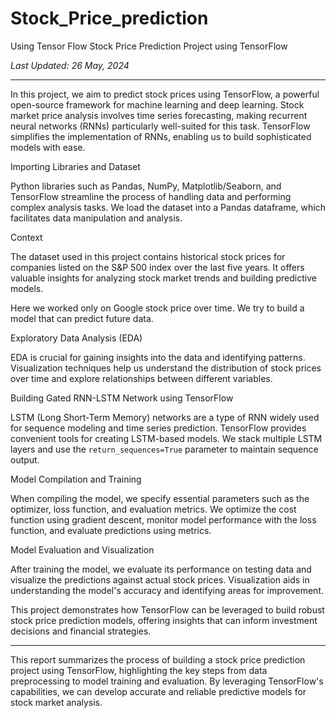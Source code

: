 # Stock_Price_prediction
Using Tensor Flow
Stock Price Prediction Project using TensorFlow

*Last Updated: 26 May, 2024*

---
In this project, we aim to predict stock prices using TensorFlow, a powerful open-source framework for machine learning and deep learning. Stock market price analysis involves time series forecasting, making recurrent neural networks (RNNs) particularly well-suited for this task. TensorFlow simplifies the implementation of RNNs, enabling us to build sophisticated models with ease.

Importing Libraries and Dataset

Python libraries such as Pandas, NumPy, Matplotlib/Seaborn, and TensorFlow streamline the process of handling data and performing complex analysis tasks. We load the dataset into a Pandas dataframe, which facilitates data manipulation and analysis.

Context

The dataset used in this project contains historical stock prices for companies listed on the S&P 500 index over the last five years. It offers valuable insights for analyzing stock market trends and building predictive models.

Here we worked only on Google stock price over time. We try to build a model that can predict future data.

Exploratory Data Analysis (EDA)

EDA is crucial for gaining insights into the data and identifying patterns. Visualization techniques help us understand the distribution of stock prices over time and explore relationships between different variables.

Building Gated RNN-LSTM Network using TensorFlow

LSTM (Long Short-Term Memory) networks are a type of RNN widely used for sequence modeling and time series prediction. TensorFlow provides convenient tools for creating LSTM-based models. We stack multiple LSTM layers and use the `return_sequences=True` parameter to maintain sequence output.

Model Compilation and Training

When compiling the model, we specify essential parameters such as the optimizer, loss function, and evaluation metrics. We optimize the cost function using gradient descent, monitor model performance with the loss function, and evaluate predictions using metrics.

Model Evaluation and Visualization

After training the model, we evaluate its performance on testing data and visualize the predictions against actual stock prices. Visualization aids in understanding the model's accuracy and identifying areas for improvement.

This project demonstrates how TensorFlow can be leveraged to build robust stock price prediction models, offering insights that can inform investment decisions and financial strategies.

--- 

This report summarizes the process of building a stock price prediction project using TensorFlow, highlighting the key steps from data preprocessing to model training and evaluation. By leveraging TensorFlow's capabilities, we can develop accurate and reliable predictive models for stock market analysis.
